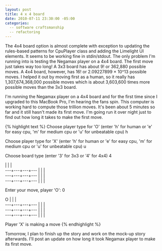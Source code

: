 ```yaml
---
layout: post
title: 4 x 4 board
date: 2010-07-11 23:30:00 -05:00
categories:
  -- software craftsmanship
  -- refactoring
---
```


The 4x4 board option is almost complete with exception to updating the rules-based patterns for CpuPlayer class and adding the Limelight UI elements.  It seems to be working fine in stdin/stdout.  The only problem I'm running into is testing the Negamax player on a 4x4 board.  The first move just takes way too long!  A 3x3 board has about 9! or 362,880 possible moves.  A 4x4 board, however, has 16! or 2.09227899 × 10^13 possible moves.  I helped it out by moving first as a human, so it really has 1,307,674,368,000 possible moves which is about 3,603,600 times more possible moves than the 3x3 board.

I'm running the Negamax player on a 4x4 board and for the first time since I upgraded to this MacBook Pro, I'm hearing the fans spin.  This computer is working hard to compute those trillion moves.  It's been about 5 minutes so far and it still hasn't made its first move.  I'm going run it over night just to find out how long it takes to make the first move.

{% highlight text %}
Choose player type for 'O' (enter 'h' for human or 'e' for easy cpu, 'm' for  medium cpu or 'u' for unbeatable cpu) h

Choose player type for 'X' (enter 'h' for human or 'e' for easy cpu, 'm' for  medium cpu or 'u' for unbeatable cpu) u

Choose board type (enter '3' for 3x3 or '4' for 4x4) 4


   |   |   |   
---+---+---+---
   |   |   |   
---+---+---+---
   |   |   |   
---+---+---+---
   |   |   |   


Enter your move, player 'O': 0


 O |   |   |   
---+---+---+---
   |   |   |   
---+---+---+---
   |   |   |   
---+---+---+---
   |   |   |   

Player 'X' is making a move
{% endhighlight %}

Tomorrow, I plan to finish up the story and work on the mock-up story afterwards.  I'll post an update on how long it took Negamax player to make its first move.
